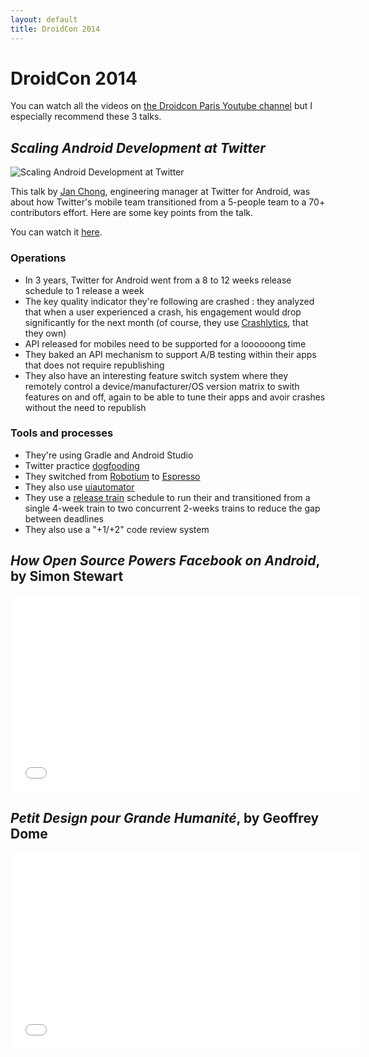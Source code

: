 ```yaml
---
layout: default
title: DroidCon 2014
---
```


# DroidCon 2014


You can watch all the videos on [the Droidcon Paris Youtube channel][droidcon-channel] but I 
especially recommend these 3 talks.

## *Scaling Android Development at Twitter*

![Scaling Android Development at Twitter](../../assets/images/droidcon-jan-chong.png "Scaling Android Development at Twitter")

This talk by [Jan Chong][twitter-jan-chong], engineering manager at Twitter for Android, 
was about how Twitter's mobile team transitioned from a 5-people team to a 70+ contributors
effort. Here are some key points from the talk.

You can watch it [here][scaling-android-development-at-twitter].

### Operations

- In 3 years, Twitter for Android went from a 8 to 12 weeks release schedule to 1 release a week
- The key quality indicator they're following are crashed : they analyzed that when a user 
  experienced a crash, his engagement would drop significantly for the next month (of course, they 
  use [Crashlytics][crashlytics], that they own)
- API released for mobiles need to be supported for a loooooong time
- They baked an API mechanism to support A/B testing within their apps that does not require republishing
- They also have an interesting feature switch system where they remotely control a device/manufacturer/OS version matrix
  to swith features on and off, again to be able to tune their apps and avoir crashes without the
  need to republish 

### Tools and processes

- They're using Gradle and Android Studio
- Twitter practice [dogfooding][dogfooding]
- They switched from [Robotium][robotium] to [Espresso][espresso]
- They also use [uiautomator][uiautomator]
- They use a [release train][release-train] schedule to run their
  and transitioned from a single 4-week train to two concurrent 2-weeks trains to reduce the gap
  between deadlines
- They also use a "+1/+2" code review system 
 
## *How Open Source Powers Facebook on Android*, by Simon Stewart

<iframe width="560" height="315" src="//www.youtube.com/embed/MT6bU9ofJDE" frameborder="0" allowfullscreen="yes">
</iframe>

## *Petit Design pour Grande Humanité*, by Geoffrey Dome

<iframe width="560" height="315" src="//www.youtube.com/embed/mwF4qk9OMe8" frameborder="0" allowfullscreen="yes">
</iframe>


[droidcon-channel]: https://www.youtube.com/channel/UCkatLlah5weIpN23LqMgdTg
[twitter-jan-chong]: http://en.wikipedia.org/wiki/Software_release_train
[dogfooding]: http://en.wikipedia.org/wiki/Eating_your_own_dog_food
[robotium]: https://code.google.com/p/robotium/
[espresso]: https://code.google.com/p/android-test-kit/wiki/Espresso
[uiautomator]: http://developer.android.com/tools/help/uiautomator/index.html
[release-train]: http://en.wikipedia.org/wiki/Software_release_train
[scaling-android-development-at-twitter]: http://youtu.be/T5qEnillTHc
[crashlytics]: https://try.crashlytics.com